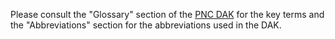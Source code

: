 Please consult the "Glossary" section of the [PNC DAK](https://iris.who.int/handle/10665/381725) for the key terms and the "Abbreviations" section for the abbreviations used in the DAK.